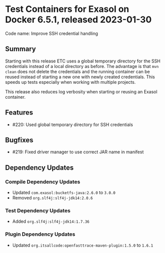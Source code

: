# Test Containers for Exasol on Docker 6.5.1, released 2023-01-30

Code name: Improve SSH credential handling

## Summary

Starting with this release ETC uses a global temporary directory for the SSH credentials instead of a local directory as before. The advantage is that `mvn clean` does not delete the credentials and the running container can be reused instead of starting a new one with newly created credentials. This speeds up tests especially when working with multiple projects.

This release also reduces log verbosity when starting or reusing an Exasol container.

## Features

* #220: Used global temporary directory for SSH credentials

## Bugfixes

* #219: Fixed driver manager to use correct JAR name in manifest

## Dependency Updates

### Compile Dependency Updates

* Updated `com.exasol:bucketfs-java:2.6.0` to `3.0.0`
* Removed `org.slf4j:slf4j-jdk14:2.0.6`

### Test Dependency Updates

* Added `org.slf4j:slf4j-jdk14:1.7.36`

### Plugin Dependency Updates

* Updated `org.itsallcode:openfasttrace-maven-plugin:1.5.0` to `1.6.1`
